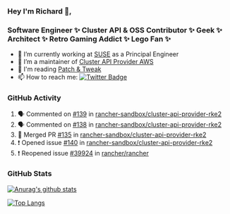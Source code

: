 ### Hey I'm Richard 👋, 

<h3 align="left">Software Engineer ✨ Cluster API & OSS Contributor ✨ Geek ✨ Architect ✨ Retro Gaming Addict ✨ Lego Fan ✨</h3>

- 🔭 I’m currently working at [SUSE](https://www.suse.com/) as a Principal Engineer
- 👯 I’m a maintainer of [Cluster API Provider AWS](https://github.com/kubernetes-sigs/cluster-api-provider-aws)
- 💬 I'm reading [Patch & Tweak](https://bjooks.com/products/patch-tweak-exploring-modular-synthesis)
- 📫 How to reach me: [![Twitter Badge](https://img.shields.io/badge/-@fruit_case-00acee?style=flat&logo=Twitter&logoColor=white)](https://twitter.com/intent/follow?screen_name=fruit_case "Follow on Twitter")

### GitHub Activity 

<!--START_SECTION:activity-->
1. 🗣 Commented on [#139](https://github.com/rancher-sandbox/cluster-api-provider-rke2/issues/139) in [rancher-sandbox/cluster-api-provider-rke2](https://github.com/rancher-sandbox/cluster-api-provider-rke2)
2. 🗣 Commented on [#138](https://github.com/rancher-sandbox/cluster-api-provider-rke2/issues/138) in [rancher-sandbox/cluster-api-provider-rke2](https://github.com/rancher-sandbox/cluster-api-provider-rke2)
3. 🎉 Merged PR [#135](https://github.com/rancher-sandbox/cluster-api-provider-rke2/pull/135) in [rancher-sandbox/cluster-api-provider-rke2](https://github.com/rancher-sandbox/cluster-api-provider-rke2)
4. ❗️ Opened issue [#140](https://github.com/rancher-sandbox/cluster-api-provider-rke2/issues/140) in [rancher-sandbox/cluster-api-provider-rke2](https://github.com/rancher-sandbox/cluster-api-provider-rke2)
5. ❗️ Reopened issue [#39924](https://github.com/rancher/rancher/issues/39924) in [rancher/rancher](https://github.com/rancher/rancher)
<!--END_SECTION:activity-->

### GitHub Stats

[![Anurag's github stats](https://github-readme-stats.vercel.app/api?username=richardcase&count_private=true&show_icons=true)](https://github.com/anuraghazra/github-readme-stats)

[![Top Langs](https://github-readme-stats.vercel.app/api/top-langs/?username=richardcase&hide=html&layout=compact)](https://github.com/anuraghazra/github-readme-stats)
